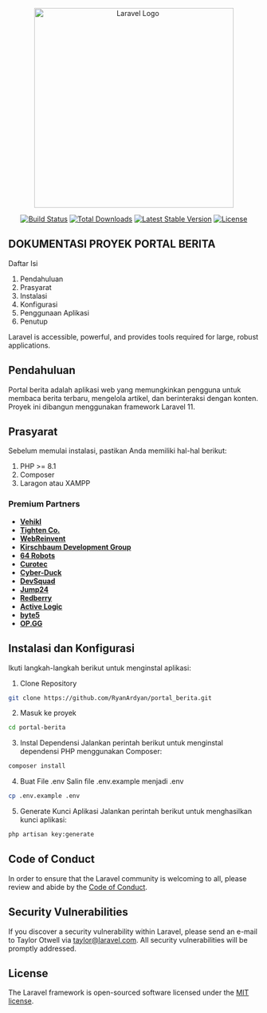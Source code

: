 <p align="center"><a href="https://laravel.com" target="_blank"><img src="https://raw.githubusercontent.com/laravel/art/master/logo-lockup/5%20SVG/2%20CMYK/1%20Full%20Color/laravel-logolockup-cmyk-red.svg" width="400" alt="Laravel Logo"></a></p>

<p align="center">
<a href="https://github.com/laravel/framework/actions"><img src="https://github.com/laravel/framework/workflows/tests/badge.svg" alt="Build Status"></a>
<a href="https://packagist.org/packages/laravel/framework"><img src="https://img.shields.io/packagist/dt/laravel/framework" alt="Total Downloads"></a>
<a href="https://packagist.org/packages/laravel/framework"><img src="https://img.shields.io/packagist/v/laravel/framework" alt="Latest Stable Version"></a>
<a href="https://packagist.org/packages/laravel/framework"><img src="https://img.shields.io/packagist/l/laravel/framework" alt="License"></a>
</p>

## DOKUMENTASI PROYEK PORTAL BERITA

Daftar Isi

1. Pendahuluan
2. Prasyarat
3. Instalasi
4. Konfigurasi
5. Penggunaan Aplikasi
6. Penutup

Laravel is accessible, powerful, and provides tools required for large, robust applications.

## Pendahuluan

Portal berita adalah aplikasi web yang memungkinkan pengguna untuk membaca berita terbaru, mengelola artikel, dan berinteraksi dengan konten. Proyek ini dibangun menggunakan framework Laravel 11.

## Prasyarat

Sebelum memulai instalasi, pastikan Anda memiliki hal-hal berikut:
1. PHP >= 8.1
2. Composer
3. Laragon atau XAMPP

### Premium Partners

- **[Vehikl](https://vehikl.com/)**
- **[Tighten Co.](https://tighten.co)**
- **[WebReinvent](https://webreinvent.com/)**
- **[Kirschbaum Development Group](https://kirschbaumdevelopment.com)**
- **[64 Robots](https://64robots.com)**
- **[Curotec](https://www.curotec.com/services/technologies/laravel/)**
- **[Cyber-Duck](https://cyber-duck.co.uk)**
- **[DevSquad](https://devsquad.com/hire-laravel-developers)**
- **[Jump24](https://jump24.co.uk)**
- **[Redberry](https://redberry.international/laravel/)**
- **[Active Logic](https://activelogic.com)**
- **[byte5](https://byte5.de)**
- **[OP.GG](https://op.gg)**

## Instalasi dan Konfigurasi

Ikuti langkah-langkah berikut untuk menginstal aplikasi:
1. Clone Repository

```bash
git clone https://github.com/RyanArdyan/portal_berita.git
```

2. Masuk ke proyek
   
```bash
cd portal-berita
```

3. Instal Dependensi Jalankan perintah berikut untuk menginstal dependensi PHP menggunakan Composer:
```bash
composer install
```

4. Buat File .env Salin file .env.example menjadi .env
```bash
cp .env.example .env
```

5. Generate Kunci Aplikasi Jalankan perintah berikut untuk menghasilkan kunci aplikasi:
```bash
php artisan key:generate
```


## Code of Conduct

In order to ensure that the Laravel community is welcoming to all, please review and abide by the [Code of Conduct](https://laravel.com/docs/contributions#code-of-conduct).

## Security Vulnerabilities

If you discover a security vulnerability within Laravel, please send an e-mail to Taylor Otwell via [taylor@laravel.com](mailto:taylor@laravel.com). All security vulnerabilities will be promptly addressed.

## License

The Laravel framework is open-sourced software licensed under the [MIT license](https://opensource.org/licenses/MIT).
